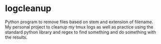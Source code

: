 # logcleanup
Python program to remove files based on stem and extension of filename.
My personal project to cleanup my tmux logs as well as practice using the
standard python library and regex to find something and do something with
the results.
